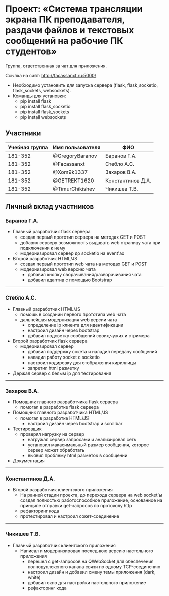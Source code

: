 ﻿# Проект: «Система трансляции экрана ПК преподавателя, раздачи файлов и текстовых сообщений на рабочие ПК студентов»

Группа, ответственная за чат для приложения.

Ссылка на сайт: http://facassanxt.ru:5000/

+ Необходимо установить для запуска сервера (flask, flask_socketio, flask_sockets, websockets).
+ Команды для установки:
  + pip install flask
  + pip install flask_socketio
  + pip install flask_sockets
  + pip install websockets


## Участники

| Учебная группа | Имя пользователя | ФИО                      |
|----------------|------------------|--------------------------|
| 181-352        | @GregoryBaranov  | Баранов  Г.А.            |
| 181-352        | @Facassanxt      | Стебло А.С.              |
| 181-352        | @Xom9k1337       | Захаров В.А.             |
| 181-352        | @GETREKT1620     | Константинов Д.А.        |
| 181-352        | @TimurChikishev  | Чикишев Т.В.             |

## Личный вклад участников

### Баранов  Г.А.

+ Главный разработчик flask сервера
  + создал первый прототип сервера на методах GET и POST 
  + добавил серверу возможность выдавать web страницу чата при подключении к нему 
  + модернизировал сервер до socketio на event'ах
+ Второй разработчик HTML/JS
  + создал первый прототип web чата на методах GET и POST
  + модернизировал web версию чата
    + добавил кнопку сворачивания/разворачивания чата
    + добавил адаптив с помощью Bootstrap
----
### Стебло А.С.  

+ Главный разработчик HTML/JS
  + помощь в создании первого прототипа web чата
  + дальнейшая модернизация web версии чата
    + определение ip клиента для идентификации
    + настроил дизайн через bootstrap
    + добавил подсветку сообщений своих,чужих и стримера
+ Второй разработчик flask сервера
  + модернизировал сервер
    + добавил поддержку сокета и наладил передачу сообщений
    + наладил работу socket c socketio
    + настроил кодировку для отображения кириллицы
    + запретил html разметку
+ Держал сервер с белым ip для тестирования
----
### Захаров В.А.

+ Помощник главного разработчика flask сервера
  + помогал в разработке flask сервера
+ Помощник главного разработчика HTML/JS 
  + помогал в разработке HTML/JS
    + настроил дизайн через bootstrap и scrollbar
+ Тестировщик
  + проверял нагрузку на сервер
    + нагружал сервер запросами и анализировал сеть
    + установил макасимальный размер сообщения, которое сервер может обработать
    + выявил проблему html разметок в сообщении
+ Документация
----
### Константинов Д.А. 

+ Второй разработчик клиентского приложения
  + На ранней стадии проекта, до перехода сервера на web socket'ы создал полностью 
  работоспособное приложение, основанное на принципе отправки get-запросов по протоколу http
  + рефакторинг кода
  + протестировал и настроил сокет-соединениe
----
### Чикишев Т.В.
+ Главный разработчик клиентского приложения
  + Написал и модернизировал последнюю версию настольного приложения 
	+ перешел с get-запросов на QWebSocket для обеспечения полнодуплексного 
	канала связи по одному TCP-соединению
	+ настроил дизайн и добавил смену темы приложения (dark, white)
	+ добавил окно для настройки настольного приложение 
	+ рефакторинг кода
